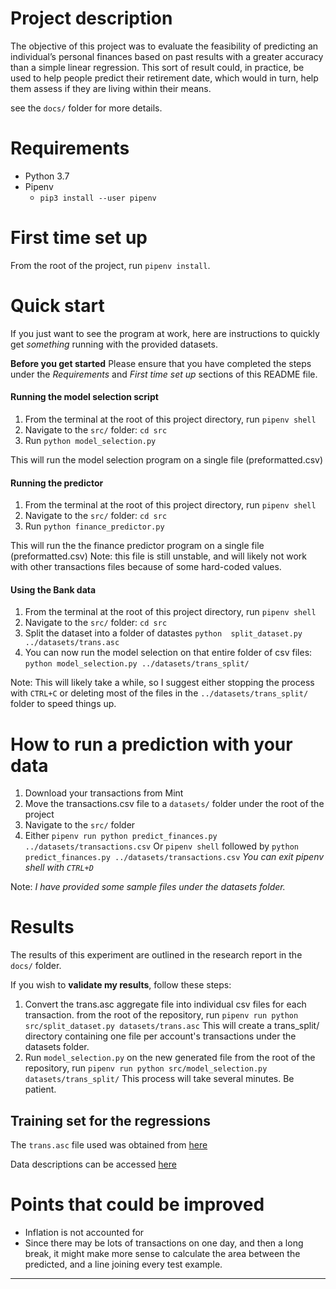 # Project description
The objective of this project was to evaluate the feasibility of predicting an individual’s personal finances based on past results with a greater accuracy than a simple linear regression. This sort of result could, in practice, be used to help people predict their retirement date, which would in turn, help them assess if they are living within their means.

see the `docs/` folder for more details.

# Requirements
+ Python 3.7
+ Pipenv
    + `pip3 install --user pipenv`


# First time set up
From the root of the project, run `pipenv install`.

# Quick start
If you just want to see the program at work, here are instructions to quickly get _something_ running with the provided datasets.

**Before you get started**
Please ensure that you have completed the steps under the _Requirements_ and _First time set up_ sections of this README file.

#### Running the model selection script
1. From the terminal at the root of this project directory, run `pipenv shell`
2. Navigate to the `src/` folder: `cd src`
3. Run `python model_selection.py`

This will run the model selection program on a single file (preformatted.csv)

#### Running the predictor
1. From the terminal at the root of this project directory, run `pipenv shell`
2. Navigate to the `src/` folder: `cd src`
3. Run `python finance_predictor.py`

This will run the the finance predictor program on a single file (preformatted.csv)
Note: this file is still unstable, and will likely not work with other transactions files because of some hard-coded values.

#### Using the Bank data
1. From the terminal at the root of this project directory, run `pipenv shell`
2. Navigate to the `src/` folder: `cd src`
3. Split the dataset into a folder of datastes `python  split_dataset.py ../datasets/trans.asc`
4. You can now run the model selection on that entire folder of csv files: `python model_selection.py ../datasets/trans_split/`

Note: This will likely take a while, so I suggest either stopping the process with `CTRL+C` or deleting most of the files in the `../datasets/trans_split/` folder to speed things up.


# How to run a prediction with your data
1. Download your transactions from Mint
2. Move the transactions.csv file to a `datasets/` folder under the root of the project
3. Navigate to the `src/` folder
4. Either `pipenv run python predict_finances.py ../datasets/transactions.csv`
    Or `pipenv shell` followed by `python predict_finances.py ../datasets/transactions.csv`
    _You can exit pipenv shell with `CTRL+D`_

Note: _I have provided some sample files under the datasets folder._

# Results

The results of this experiment are outlined in the research report in the `docs/` folder.

If you wish to **validate my results**, follow these steps:
1. Convert the trans.asc aggregate file into individual csv files for each transaction.
    from the root of the repository, run `pipenv run python src/split_dataset.py datasets/trans.asc`
    This will create a trans_split/ directory containing one file per account's transactions under the datasets folder.
2. Run `model_selection.py` on the new generated file
    from the root of the repository, run `pipenv run python src/model_selection.py datasets/trans_split/`
    This process will take several minutes. Be patient.


## Training set for the regressions
The `trans.asc` file used was obtained from [here](https://github.com/awesomedata/awesome-public-datasets/issues/234)

Data descriptions can be accessed [here](https://web.archive.org/web/20161019192412/http://lisp.vse.cz/pkdd99/berka.htm)


# Points that could be improved
+ Inflation is not accounted for
+ Since there may be lots of transactions on one day, and then a long break, it might make more sense to calculate the area between the predicted, and a line joining every test example.



---



